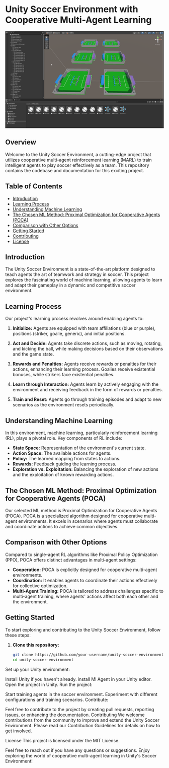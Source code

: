 # Unity Soccer Environment with Cooperative Multi-Agent Learning

![Unity Soccer Environment](unity_soccer_environment.png)

## Overview

Welcome to the Unity Soccer Environment, a cutting-edge project that utilizes cooperative multi-agent reinforcement learning (MARL) to train intelligent agents to play soccer effectively as a team. This repository contains the codebase and documentation for this exciting project.

## Table of Contents

- [Introduction](#introduction)
- [Learning Process](#learning-process)
- [Understanding Machine Learning](#understanding-machine-learning)
- [The Chosen ML Method: Proximal Optimization for Cooperative Agents (POCA)](#the-chosen-ml-method-proximal-optimization-for-cooperative-agents-poca)
- [Comparison with Other Options](#comparison-with-other-options)
- [Getting Started](#getting-started)
- [Contributing](#contributing)
- [License](#license)

## Introduction

The Unity Soccer Environment is a state-of-the-art platform designed to teach agents the art of teamwork and strategy in soccer. This project explores the fascinating world of machine learning, allowing agents to learn and adapt their gameplay in a dynamic and competitive soccer environment.

## Learning Process

Our project's learning process revolves around enabling agents to:

1. **Initialize:** Agents are equipped with team affiliations (blue or purple), positions (striker, goalie, generic), and initial positions.

2. **Act and Decide:** Agents take discrete actions, such as moving, rotating, and kicking the ball, while making decisions based on their observations and the game state.

3. **Rewards and Penalties:** Agents receive rewards or penalties for their actions, enhancing their learning process. Goalies receive existential bonuses, while strikers face existential penalties.

4. **Learn through Interaction:** Agents learn by actively engaging with the environment and receiving feedback in the form of rewards or penalties.

5. **Train and Reset:** Agents go through training episodes and adapt to new scenarios as the environment resets periodically.

## Understanding Machine Learning

In this environment, machine learning, particularly reinforcement learning (RL), plays a pivotal role. Key components of RL include:

- **State Space:** Representation of the environment's current state.
- **Action Space:** The available actions for agents.
- **Policy:** The learned mapping from states to actions.
- **Rewards:** Feedback guiding the learning process.
- **Exploration vs. Exploitation:** Balancing the exploration of new actions and the exploitation of known rewarding actions.

## The Chosen ML Method: Proximal Optimization for Cooperative Agents (POCA)

Our selected ML method is Proximal Optimization for Cooperative Agents (POCA). POCA is a specialized algorithm designed for cooperative multi-agent environments. It excels in scenarios where agents must collaborate and coordinate actions to achieve common objectives.

## Comparison with Other Options

Compared to single-agent RL algorithms like Proximal Policy Optimization (PPO), POCA offers distinct advantages in multi-agent settings:

- **Cooperation:** POCA is explicitly designed for cooperative multi-agent environments.
- **Coordination:** It enables agents to coordinate their actions effectively for collective optimization.
- **Multi-Agent Training:** POCA is tailored to address challenges specific to multi-agent training, where agents' actions affect both each other and the environment.

## Getting Started

To start exploring and contributing to the Unity Soccer Environment, follow these steps:

1. **Clone this repository:**
   ```sh
   git clone https://github.com/your-username/unity-soccer-environment.git
   cd unity-soccer-environment
Set up your Unity environment:

Install Unity if you haven't already.
install Ml Agent in your Unity editor.
Open the project in Unity.
Run the project:

Start training agents in the soccer environment.
Experiment with different configurations and training scenarios.
Contribute:

Feel free to contribute to the project by creating pull requests, reporting issues, or enhancing the documentation.
Contributing
We welcome contributions from the community to improve and extend the Unity Soccer Environment. Please read our Contribution Guidelines for details on how to get involved.

License
This project is licensed under the MIT License.

Feel free to reach out if you have any questions or suggestions. Enjoy exploring the world of cooperative multi-agent learning in Unity's Soccer Environment!
